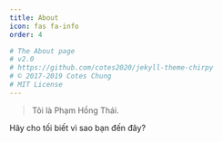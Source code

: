 ```yaml
---
title: About
icon: fas fa-info
order: 4

# The About page
# v2.0
# https://github.com/cotes2020/jekyll-theme-chirpy
# © 2017-2019 Cotes Chung
# MIT License
---
```



> Tôi là Phạm Hồng Thái. 
>>
Hãy cho tối biết vì sao bạn đến đây?
